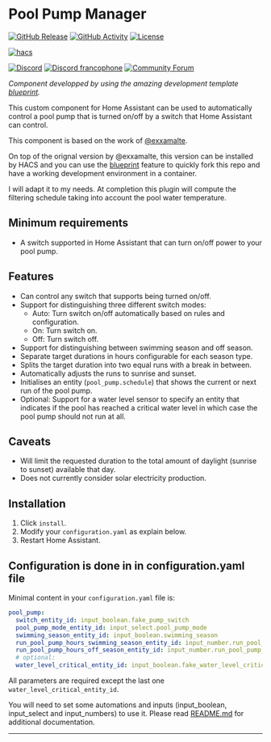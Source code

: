 # Pool Pump Manager

[![GitHub Release][releases-shield]][releases]
[![GitHub Activity][commits-shield]][commits]
[![License][license-shield]][license]

[![hacs][hacsbadge]][hacs]

[![Discord][discord-shield]][discord]
[![Discord francophone][discord-fr-shield]][discord-fr]
[![Community Forum][forum-shield]][forum]

_Component developped by using the amazing development template [blueprint][blueprint]._

This custom component for Home Assistant can be used to automatically control
a pool pump that is turned on/off by a switch that Home Assistant can control.

This component is based on the work of [@exxamalte](https://github.com/exxamalte/home-assistant-customisations/tree/master/pool-pump).

On top of the orignal version by @exxamalte, this version can be installed by HACS
and you can use the [blueprint][blueprint] feature to quickly fork this repo and
have a working development environment in a container.

I will adapt it to my needs. At completion this plugin will compute the filtering
schedule taking into account the pool water temperature.

## Minimum requirements

* A switch supported in Home Assistant that can turn on/off power to your
  pool pump.

## Features

* Can control any switch that supports being turned on/off.
* Support for distinguishing three different switch modes:
    * Auto: Turn switch on/off automatically based on rules and configuration.
    * On: Turn switch on.
    * Off: Turn switch off.
* Support for distinguishing between swimming season and off season.
* Separate target durations in hours configurable for each season type.
* Splits the target duration into two equal runs with a break in between.
* Automatically adjusts the runs to sunrise and sunset.
* Initialises an entity (`pool_pump.schedule`) that shows the current or next
  run of the pool pump.
* Optional: Support for a water level sensor to specify an entity that indicates if the
  pool has reached a critical water level in which case the pool pump should
  not run at all.

## Caveats

* Will limit the requested duration to the total amount of daylight
  (sunrise to sunset) available that day.
* Does not currently consider solar electricity production.

## Installation

1. Click `install`.
2. Modify your `configuration.yaml` as explain below.
3. Restart Home Assistant.


## Configuration is done in in configuration.yaml file

Minimal content in your `configuration.yaml` file is:

```yaml
pool_pump:
  switch_entity_id: input_boolean.fake_pump_switch
  pool_pump_mode_entity_id: input_select.pool_pump_mode
  swimming_season_entity_id: input_boolean.swimming_season
  run_pool_pump_hours_swimming_season_entity_id: input_number.run_pool_pump_hours_swimming_season
  run_pool_pump_hours_off_season_entity_id: input_number.run_pool_pump_hours_off_season
  # optional:
  water_level_critical_entity_id: input_boolean.fake_water_level_critical
```

All parameters are required except the last one `water_level_critical_entity_id`.

You will need to set some automations and inputs (input_boolean, input_select and input_numbers)
to use it. Please read [README.md](https://github.com/oncleben31/ha-pool_pump/blob/master/README.md) for additional documentation.

<!---->

<!---->

***

[blueprint]: https://github.com/custom-components/blueprint
[commits-shield]: https://img.shields.io/github/commit-activity/y/oncleben31/ha-pool_pump.svg?style=for-the-badge
[commits]: https://github.com/oncleben31/ha-pool_pump/commits/master
[hacs]: https://github.com/custom-components/hacs
[hacsbadge]: https://img.shields.io/badge/HACS-Custom-orange.svg?style=for-the-badge
[discord]: https://discord.gg/Qa5fW2R
[discord-fr]: https://discord.gg/JeTFJzE$
[discord-shield]: https://img.shields.io/discord/330944238910963714.svg?style=for-the-badge&label=HA%20Discord
[discord-fr-shield]: https://img.shields.io/discord/542746125292273674?style=for-the-badge&label=Discord%20francophone
[forum-shield]: https://img.shields.io/badge/community-forum-brightgreen.svg?style=for-the-badge
[forum]: https://community.home-assistant.io/
[license-shield]: https://img.shields.io/github/license/custom-components/blueprint.svg?style=for-the-badge
[releases-shield]: https://img.shields.io/github/release/oncleben31/ha-pool_pump.svg?style=for-the-badge
[releases]: https://github.com/oncleben31/ha-pool_pump/releases
[license]: https://github.com/oncleben31/ha-pool_pump/blob/master/LICENSE